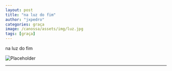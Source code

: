 ```yaml
---
layout: post
title: "na luz do fim"
author: "jxpedro"
categories: graça
image: /canossa/assets/img/luz.jpg
tags: [graça]
---
```


<p >na luz do fim</p>

![Placeholder](/canossa/assets/img/luz.jpg)

<p></p>

<hr/>